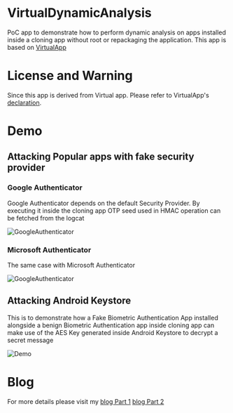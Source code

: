 # VirtualDynamicAnalysis
PoC app to demonstrate how to perform dynamic analysis on apps installed inside a cloning app without root or repackaging the application. This app is based on [VirtualApp](https://github.com/asLody/VirtualApp)

# License and Warning
Since this app is derived from Virtual app. Please refer to VirtualApp's [declaration](https://github.com/asLody/VirtualApp).

# Demo

## Attacking Popular apps with fake security provider

### Google Authenticator
Google Authenticator depends on the default Security Provider. By executing it inside the cloning app OTP seed used in HMAC operation can be fetched from the logcat

![GoogleAuthenticator](GoogleAuthenticator.gif)

### Microsoft Authenticator
The same case with Microsoft Authenticator

![GoogleAuthenticator](MicrosoftAuthenticator.gif)

## Attacking Android Keystore
This is to demonstrate how a Fake Biometric Authentication App installed alongside a benign Biometric Authentication app inside cloning app can make use of the AES Key generated inside Android Keystore to decrypt a secret message

![Demo](BiometricAuthentication.gif)

# Blog

For more details please visit my 
[blog Part 1](https://darvincitech.wordpress.com/2020/07/18/all-your-crypto-keys-belongs-to-me-in-android-virtual-containers)
[blog Part 2](https://darvincitech.wordpress.com/2020/10/11/virtual-dynamic-analysis-part-2)


